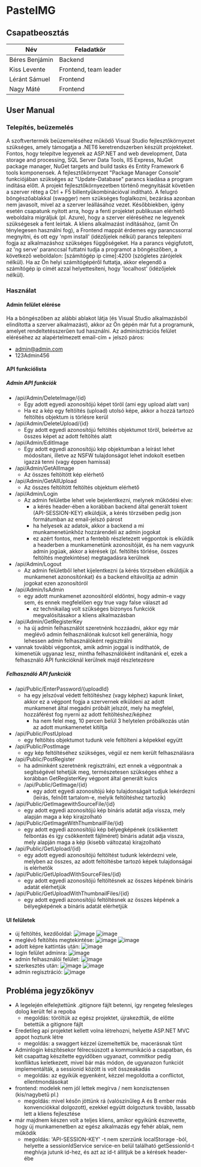 # PasteIMG

## Csapatbeosztás

|Név|Feladatkör|
|--|--|
|Béres Benjámin|Backend|
|Kiss Levente|Frontend, team leader|
|Léránt Sámuel|Frontend|
|Nagy Máté|Frontend|


## User Manual

### Telepítés, beüzemelés

A szoftvertermék beüzemeléséhez működő Visual Studio fejlesztőkörnyezet szükséges, amely támogatja a .NET6 keretrendszerben készült projekteket. Fontos, hogy telepítve legyenek az ASP.NET and web development, Data storage and processing, SQL Server Data Tools, IIS Express, NuGet package manager, NuGet targets and build tasks és Entity Framework 6 tools komponensek.
A fejlesztőkörnyezet "Package Manager Console" funkciójában szükséges az "Update-Database" parancs kiadása a program indítása előtt.
A projekt fejlesztőkörnyezetben történő megnyitását követően a szerver réteg a Ctrl + F5 billentyűkombinációval indítható.
A felugró böngészőablakkal (swagger) nem szükséges foglalkozni, bezárása azonban nem javasolt, mivel az a szerver leállásához vezet.
Későbbiekben, igény esetén csapatunk nyitott arra, hogy a fenti projektet publikusan elérhető weboldalra migráljuk (pl. Azure), hogy a szerver eléréséhez ne legyenek szükségesek a fent leírtak.
A kliens alkalmazást indításához, (amit Ön ténylegesen használni fog), a Frontend mappát érdemes egy parancssorral megnyitni, és ott egy 'npm install' (idézőjelek nélkül) parancs telepíteni fogja az alkalmazáshoz szükséges függőségeket. Ha a parancs végigfutott, az 'ng serve' paranccsal futtatni tudja a programot a böngészőben, a következő weboldalon: [számítógép ip címe]:4200 (szögletes zárójelek nélkül). Ha az Ön helyi számítógépéről futtatja, akkor elegendő a számítógép ip címét azzal helyettesíteni, hogy 'localhost' (idézőjelek nélkül).

### Használat
#### Admin felület elérése

Ha a böngészőben az alábbi ablakot látja (és Visual Studio alkalmazásból elindította a szerver alkalmazást), akkor az Ön gépén már fut a programunk, amelyet rendeltetésszerűen tud használni.
Az adminisztrációs felület eléréséhez az alapértelmezett email-cím + jelszó páros:
- admin@admin.com
- 123Admin456

#### API funkciólista
##### Admin API funkciók

- /api/Admin/DeleteImage/{id}
	- Egy adott egyedi azonosítójú képet töröl (ami egy upload alatt van)
	- Ha ez a kép egy feltöltés (upload) utolsó képe, akkor a hozzá tartozó feltöltés objektum is törlésre kerül
- /api/Admin/DeleteUpload/{id}
	- Egy adott egyedi azonosítójú feltöltés objektumot töröl, beleértve az összes képet az adott feltöltés alatt
- /api/Admin/EditImage
	- Egy adott egyedi azonosítójú kép objektumban a leírást lehet módosítani, illetve az NSFW tulajdonságot lehet indokolt esetben igazzá tenni (vagy éppen hamissá)
- /api/Admin/GetAllImage
	- Az összes feltöltött kép elérhető
- /api/Admin/GetAllUpload
	- Az összes feltöltött feltöltés objektum elérhető
- /api/Admin/Login
	- Az admin felületbe lehet vele bejelentkezni, melynek működési elve:
		- a kérés header-ében a korábban backend által generált tokent (API-SESSION-KEY) elküldjük, a kérés törzsében pedig json formátumban az email-jelszó párost
		- ha helyesek az adatok, akkor a backend a mi munkamenetünkhöz hozzárendeli az admin jogokat
		- ez azért fontos, mert a fentebb részletezett végpontok is elküldik a headerben a munkamenetünk azonosítóját, és ha nem vagyunk admin jogúak, akkor a kérések (pl. feltöltés törlése, összes feltöltés megtekintése) megtagadásra kerülnek
- /api/Admin/Logout
	- Az admin felületből lehet kijelentkezni (a kérés törzsében elküldjük a munkamenet azonosítónkat) és a backend eltávolítja az admin jogokat ezen azonosítóról
- /api/Admin/IsAdmin
	- egy adott munkamenet azonosítóról eldöntni, hogy admin-e vagy sem, és ennek megfelelően egy true vagy false választ ad
		- ez technikailag volt szükséges bizonyos funkciók megvalósításakor a kliens alkalmazásban
- /api/Admin/GetRegisterKey
	- ha új admin felhasználót szeretnénk hozzáadni, akkor egy már meglévő admin felhasználónak kulcsot kell generálnia, hogy lehessen admin felhasználóként regisztrálni
- vannak további végpontok, amik admin joggal is indíthatók, de kimenetük ugyanaz lesz, mintha felhasználóként indítanánk el, ezek a felhasználó API funkcióknál kerülnek majd részletezésre

##### Felhasználó API funkciók

- /api/Public/EnterPassword/{uploadId}
	- ha egy jelszóval védett feltöltéshez (vagy képhez) kapunk linket, akkor ez a végpont fogja a szervernek elküldeni az adott munkamenet által megadni próbált jelszót, mely ha megfelel, hozzáférést fog nyerni az adott feltöltéshez/képhez
		- ha nem felel meg, 10 percen belül 3 helytelen próbálkozás után az adott munkamenetet kitiltja
- /api/Public/PostUpload
	- egy feltöltés objektumot tudunk vele feltölteni a képekkel együtt
- /api/Public/PostImage
	- egy kép feltöltéséhez szükséges, végül ez nem került felhasználásra
- /api/Public/PostRegister
	- ha adminként szeretnénk regisztrálni, ezt ennek a végpontnak a segítségével tehetjük meg, természetesen szükséges ehhez a korábban GetRegisterKey végpont által generált kulcs
	- /api/Public/GetImage/{id}
		- egy adott egyedi azonosítójú kép tulajdonságait tudjuk lekérdezni (leírás, felnőtt tartalom-e, melyik feltöltéshez tartozik)
- /api/Public/GetImagewithSourceFile/{id}
	- egy adott egyedi azonosítójú kép bináris adatát adja vissza, mely alapján maga a kép kirajzolható
- /api/Public/GetImageWithThumbnailFile/{id}
	- egy adott egyedi azonosítójú kép bélyegképének (csökkentett felbontás és így csökkentett fájlméret) bináris adatát adja vissza, mely alapján maga a kép (kisebb változata) kirajzolható
- /api/Public/GetUpload/{id}
	- egy adott egyedi azonosítójú feltöltést tudunk lekérdezni vele, melyben az összes, az adott feltöltésbe tartozó képek tulajdonságai is elérhetők
- /api/Public/GetUploadWithSourceFiles/{id}
	- egy adott egyedi azonosítójú feltöltésnek az összes képének bináris adatát elérhetjük
- /api/Public/GetUploadWithThumbnailFiles/{id}
	- egy adott egyedi azonosítójú feltöltésnek az összes képének a bélyegképének a bináris adatát elérhetjük

#### UI felületek
- új feltöltés, kezdőoldal:
 ![image](https://github.com/bprof-spec-codes/pasteimg/assets/92106195/3782153e-7508-42bb-ae4c-e940b62b9187)
 ![image](https://github.com/bprof-spec-codes/pasteimg/assets/92106195/414ca054-b193-48a7-a290-5869a4e5964f)
- meglévő feltöltés megtekintése:
 ![image](https://github.com/bprof-spec-codes/pasteimg/assets/92106195/fd7e623a-3d95-4b3c-9b46-4f039810e9fb)
 ![image](https://github.com/bprof-spec-codes/pasteimg/assets/92106195/9168cbfe-862c-4466-a9b2-1c1d5231e8f5)
- adott képre kattintás után:
 ![image](https://github.com/bprof-spec-codes/pasteimg/assets/92106195/61e8bb6b-1e01-49bb-a1d1-7ff23f8bd2ea)
- login felület adminra:
 ![image](https://github.com/bprof-spec-codes/pasteimg/assets/92106195/f5e188ba-6003-4d39-a404-ccd41ab47931)
- admin felhasználói felület:
 ![image](https://github.com/bprof-spec-codes/pasteimg/assets/92106195/c4253e92-6816-444a-b96e-d8b865c7764e)
 - szerkesztés után: ![image](https://github.com/bprof-spec-codes/pasteimg/assets/92106195/c79878ba-eef1-42fa-aa36-48aacf42ff92)
 ![image](https://github.com/bprof-spec-codes/pasteimg/assets/92106195/8576cf66-5d81-4148-aa4e-b5f7b171e063)
- admin regisztráció:
 ![image](https://github.com/bprof-spec-codes/pasteimg/assets/92106195/e0b57bce-1cb4-4f4a-9047-1fb020f61f51)

## Probléma jegyzőkönyv
- A legelején elfelejtettünk .gitignore fájlt betenni, így rengeteg felesleges dolog került fel a repoba
	- megoldás: töröltük az egész projektet, újrakezdtük, de előtte betettük a gitignore fájlt
- Eredetileg api projektet kellett volna létrehozni, helyette ASP.NET MVC appot hoztunk létre
	- megoldás: a swaggert kézzel üzemeltettük be, macerásnak tűnt
- Adminlogin készítésekor félrecsúszott a kommunikáció a csapatban, és két csapattag készítette egyidőben ugyanazt, commitkor pedig konfliktus keletkezett, mivel bár más módon, de ugyanazon funkciót implementálták, a sessionid között is volt összeakadás
	- megoldás: az egyikük egyenként, kézzel megoldotta a conflictot, ellentmondásokat
- frontend: modelek nem jól lettek megírva / nem konzisztensen (kis/nagybetű pl.)
	- megoldás: mivel későn jöttünk rá (valószínűleg A és B ember más konvenciókkal dolgozott), ezekkel együtt dolgoztunk tovább, lassabb lett a kliens fejlesztése
- már majdnem készen volt a teljes kliens, amikor egyikünk észrevette, hogy új munkamenetben az egész alkalmazás egy fehér ablak, nem működik
	- megoldás: 'API-SESSION-KEY' -t nem szerzünk localStorage -ból, helyette a sessionIdService service-en belül található getSessionId-t meghívja jutunk id-hez, és azt az id-t állítjuk be a kérések header-ébe

